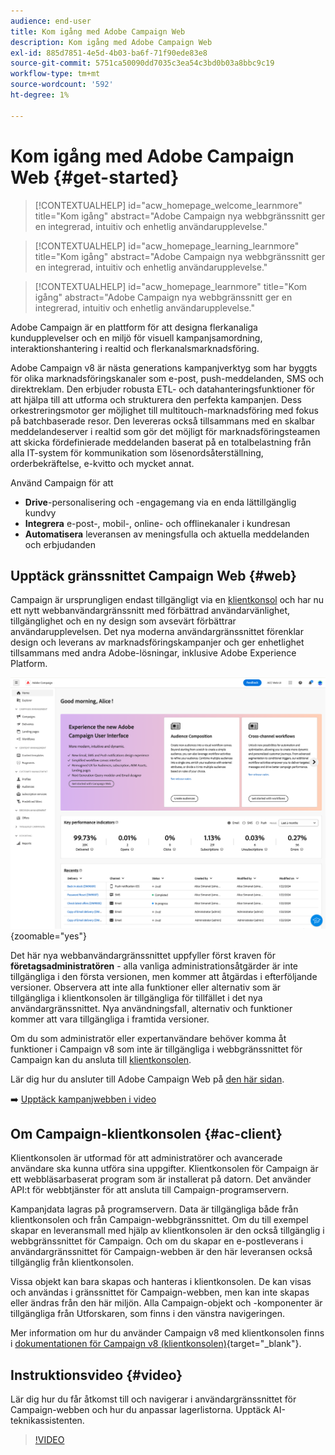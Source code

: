 ```yaml
---
audience: end-user
title: Kom igång med Adobe Campaign Web
description: Kom igång med Adobe Campaign Web
exl-id: 885d7851-4e5d-4b03-ba6f-71f90ede83e8
source-git-commit: 5751ca50090dd7035c3ea54c3bd0b03a8bbc9c19
workflow-type: tm+mt
source-wordcount: '592'
ht-degree: 1%

---
```


# Kom igång med Adobe Campaign Web {#get-started}

>[!CONTEXTUALHELP]
>id="acw_homepage_welcome_learnmore"
>title="Kom igång"
>abstract="Adobe Campaign nya webbgränssnitt ger en integrerad, intuitiv och enhetlig användarupplevelse."

>[!CONTEXTUALHELP]
>id="acw_homepage_learning_learnmore"
>title="Kom igång"
>abstract="Adobe Campaign nya webbgränssnitt ger en integrerad, intuitiv och enhetlig användarupplevelse."

>[!CONTEXTUALHELP]
>id="acw_homepage_learnmore"
>title="Kom igång"
>abstract="Adobe Campaign nya webbgränssnitt ger en integrerad, intuitiv och enhetlig användarupplevelse."

Adobe Campaign är en plattform för att designa flerkanaliga kundupplevelser och en miljö för visuell kampanjsamordning, interaktionshantering i realtid och flerkanalsmarknadsföring.

Adobe Campaign v8 är nästa generations kampanjverktyg som har byggts för olika marknadsföringskanaler som e-post, push-meddelanden, SMS och direktreklam. Den erbjuder robusta ETL- och datahanteringsfunktioner för att hjälpa till att utforma och strukturera den perfekta kampanjen. Dess orkestreringsmotor ger möjlighet till multitouch-marknadsföring med fokus på batchbaserade resor. Den levereras också tillsammans med en skalbar meddelandeserver i realtid som gör det möjligt för marknadsföringsteamen att skicka fördefinierade meddelanden baserat på en totalbelastning från alla IT-system för kommunikation som lösenordsåterställning, orderbekräftelse, e-kvitto och mycket annat.

Använd Campaign för att

* **Drive**-personalisering och -engagemang via en enda lättillgänglig kundvy
* **Integrera** e-post-, mobil-, online- och offlinekanaler i kundresan
* **Automatisera** leveransen av meningsfulla och aktuella meddelanden och erbjudanden

## Upptäck gränssnittet Campaign Web {#web}

Campaign är ursprungligen endast tillgängligt via en [klientkonsol](#ac-client) och har nu ett nytt webbanvändargränssnitt med förbättrad användarvänlighet, tillgänglighet och en ny design som avsevärt förbättrar användarupplevelsen. Det nya moderna användargränssnittet förenklar design och leverans av marknadsföringskampanjer och ger enhetlighet tillsammans med andra Adobe-lösningar, inklusive Adobe Experience Platform.

![](assets/home.png){zoomable="yes"}

Det här nya webbanvändargränssnittet uppfyller först kraven för **företagsadministratören** - alla vanliga administrationsåtgärder är inte tillgängliga i den första versionen, men kommer att åtgärdas i efterföljande versioner. Observera att inte alla funktioner eller alternativ som är tillgängliga i klientkonsolen är tillgängliga för tillfället i det nya användargränssnittet. Nya användningsfall, alternativ och funktioner kommer att vara tillgängliga i framtida versioner.

Om du som administratör eller expertanvändare behöver komma åt funktioner i Campaign v8 som inte är tillgängliga i webbgränssnittet för Campaign kan du ansluta till [klientkonsolen](#ac-client).

Lär dig hur du ansluter till Adobe Campaign Web på [den här sidan](connect-to-campaign.md).

➡️ [Upptäck kampanjwebben i video](#video)

## Om Campaign-klientkonsolen {#ac-client}

Klientkonsolen är utformad för att administratörer och avancerade användare ska kunna utföra sina uppgifter. Klientkonsolen för Campaign är ett webbläsarbaserat program som är installerat på datorn. Det använder API:t för webbtjänster för att ansluta till Campaign-programservern.

Kampanjdata lagras på programservern. Data är tillgängliga både från klientkonsolen och från Campaign-webbgränssnittet. Om du till exempel skapar en leveransmall med hjälp av klientkonsolen är den också tillgänglig i webbgränssnittet för Campaign. Och om du skapar en e-postleverans i användargränssnittet för Campaign-webben är den här leveransen också tillgänglig från klientkonsolen.

Vissa objekt kan bara skapas och hanteras i klientkonsolen. De kan visas och användas i gränssnittet för Campaign-webben, men kan inte skapas eller ändras från den här miljön. Alla Campaign-objekt och -komponenter är tillgängliga från Utforskaren, som finns i den vänstra navigeringen.

Mer information om hur du använder Campaign v8 med klientkonsolen finns i [dokumentationen för Campaign v8 (klientkonsolen)](https://experienceleague.adobe.com/docs/campaign/campaign-v8/campaign-home.html?lang=sv){target="_blank"}.

## Instruktionsvideo {#video}

Lär dig hur du får åtkomst till och navigerar i användargränssnittet för Campaign-webben och hur du anpassar lagerlistorna. Upptäck AI-teknikassistenten.

>[!VIDEO](https://video.tv.adobe.com/v/3427278?quality=12)
